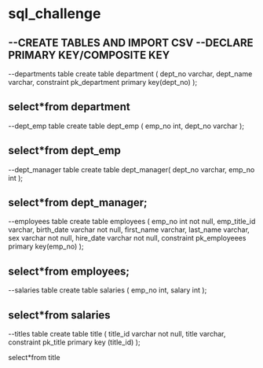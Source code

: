 # sql_challenge

--CREATE TABLES AND IMPORT CSV
--DECLARE PRIMARY KEY/COMPOSITE KEY
-----------------------------------
--departments table
create table department (
    dept_no varchar,
    dept_name varchar,
    constraint pk_department primary key(dept_no)
);

select*from department
-------------------------------------
--dept_emp table
create table dept_emp (
    emp_no int,
    dept_no varchar
);

select*from dept_emp
--------------------------------------
--dept_manager table
create table dept_manager(
dept_no varchar,
emp_no int
);

select*from dept_manager;
--------------------------------------
--employees table
create table employees (
    emp_no int not null,
    emp_title_id varchar,
    birth_date varchar not null,
    first_name varchar,
    last_name varchar,
    sex varchar not null,
    hire_date varchar not null,
    constraint pk_employeees primary key(emp_no)
);

select*from employees;
--------------------------------------
--salaries table
create table salaries (
    emp_no int,
    salary int
);

select*from salaries
--------------------------------------
--titles table
create table title (
    title_id varchar not null,
    title varchar,
    constraint pk_title primary key (title_id)
);

select*from title
